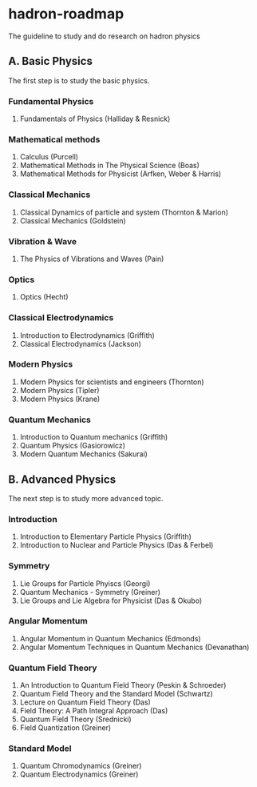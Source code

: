 # hadron-roadmap
The guideline to study and do research on hadron physics

## A. Basic Physics
The first step is to study the basic physics.

### Fundamental Physics
1. Fundamentals of Physics (Halliday & Resnick)

### Mathematical methods
1. Calculus (Purcell)
2. Mathematical Methods in The Physical Science (Boas)
3. Mathematical Methods for Physicist (Arfken, Weber & Harris)

### Classical Mechanics
1. Classical Dynamics of particle and system (Thornton & Marion)
2. Classical Mechanics (Goldstein)

### Vibration & Wave
1. The Physics of Vibrations and Waves (Pain)

### Optics
1. Optics (Hecht)

### Classical Electrodynamics
1. Introduction to Electrodynamics (Griffith)
2. Classical Electrodynamics (Jackson)

### Modern Physics
1. Modern Physics for scientists and engineers (Thornton)
2. Modern Physics (Tipler)
3. Modern Physics (Krane)

### Quantum Mechanics
1. Introduction to Quantum mechanics (Griffith)
2. Quantum Physics (Gasiorowicz)
3. Modern Quantum Mechanics (Sakurai)

## B. Advanced Physics
The next step is to study more advanced topic.

### Introduction
1. Introduction to Elementary Particle Physics (Griffith)
2. Introduction to Nuclear and Particle Physics (Das & Ferbel)

### Symmetry
1. Lie Groups for Particle Phyiscs (Georgi)
2. Quantum Mechanics - Symmetry (Greiner)
3. Lie Groups and Lie Algebra for Physicist (Das & Okubo)

### Angular Momentum
1. Angular Momentum in Quantum Mechanics (Edmonds)
2. Angular Momentum Techniques in Quantum Mechanics (Devanathan)


### Quantum Field Theory
1. An Introduction to Quantum Field Theory (Peskin & Schroeder)
2. Quantum Field Theory and the Standard Model (Schwartz)
3. Lecture on Quantum Field Theory (Das)
4. Field Theory: A Path Integral Approach (Das)
5. Quantum Field Theory (Srednicki)
6. Field Quantization (Greiner)

### Standard Model
1. Quantum Chromodynamics (Greiner)
2. Quantum Electrodynamics (Greiner)
